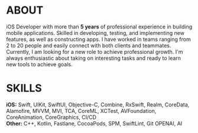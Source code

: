 # ABOUT

iOS Developer with more than **5 years** of professional experience in building mobile applications. Skilled in developing, testing, and implementing new features, as well as constructing apps. I have worked in teams ranging from 2 to 20 people and easily connect with both clients and teammates.
Currently, I am looking for a new role to achieve professional growth. I'm always enthusiastic about taking on interesting tasks and ready to learn new tools to achieve goals.

# SKILLS

**iOS:** Swift, UIKit, SwiftUI, Objective-C, Combine, RxSwift, Realm, CoreData, Alamofire, MVVM, MVI, TCA, CoreML, XCTest, AVFoundation, CoreAnimation, CoreGraphics, CI/CD  
**Other:** C++, Kotlin, Fastlane, CocoaPods, SPM, SwiftLint, Git OPENAI, AI
